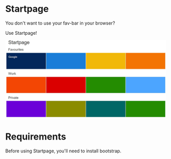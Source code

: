 # Startpage

You don't want to use your fav-bar in your browser?

Use Startpage!

![Application Image](img/startpage.JPG)

# Requirements
Before using Startpage, you'll need to install bootstrap.
